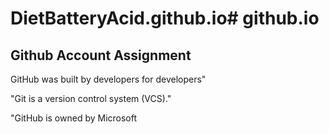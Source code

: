 # DietBatteryAcid.github.io# github.io
## Github Account Assignment

GitHub was built by developers for developers"

"Git is a version control system (VCS)."

"GitHub is owned by Microsoft
